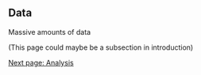 
## Data

Massive amounts of data

(This page could maybe be a subsection in introduction)

[Next page: Analysis](analysis.md)
